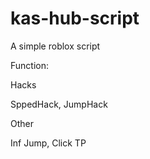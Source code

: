 # kas-hub-script
A simple roblox script

Function:

   Hacks

SppedHack, JumpHack

   Other

Inf Jump, Click TP
